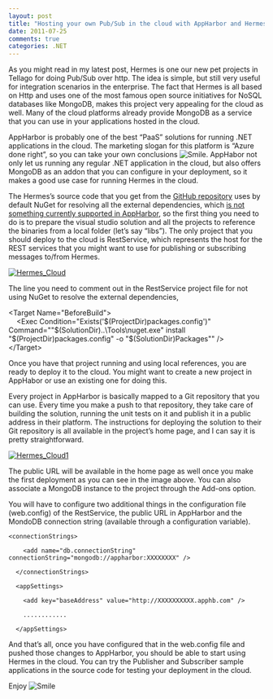 ```yaml
---
layout: post
title: "Hosting your own Pub/Sub in the cloud with AppHarbor and Hermes"
date: 2011-07-25
comments: true
categories: .NET
---
```


As you might read in my latest post, Hermes is one our new pet projects
in Tellago for doing Pub/Sub over http. The idea is simple, but still
very useful for integration scenarios in the enterprise. The fact that
Hermes is all based on Http and uses one of the most famous open source
initiatives for NoSQL databases like MongoDB, makes this project very
appealing for the cloud as well. Many of the cloud platforms already
provide MongoDB as a service that you can use in your applications
hosted in the cloud.

AppHarbor is probably one of the best “PaaS” solutions for running .NET
applications in the cloud. The marketing slogan for this platform is
“Azure done right”, so you can take your own conclusions
![Smile](http://weblogs.asp.net/blogs/cibrax/wlEmoticon-smile_34496852.png).
AppHabor not only let us running any regular .NET application in the
cloud, but also offers MongoDB as an addon that you can configure in
your deployment, so it makes a good use case for running Hermes in the
cloud.

The Hermes’s source code that you get from the [GitHub
repository](https://github.com/TellagoDevLabs/Hermes) uses by default
NuGet for resolving all the external dependencies, which [is not
something currently supported in
AppHarbor](http://blog.dantup.com/2011/05/vote-for-native-nuget-support-on-appharbor-to-save-your-repositories-from-the-bloatmonster),
so the first thing you need to do is to prepare the visual studio
solution and all the projects to reference the binaries from a local
folder (let’s say “libs”). The only project that you should deploy to
the cloud is RestService, which represents the host for the REST
services that you might want to use for publishing or subscribing
messages to/from Hermes.

[![Hermes\_Cloud](http://weblogs.asp.net/blogs/cibrax/Hermes_Cloud_thumb_4B2839CE.png "Hermes_Cloud")](http://weblogs.asp.net/blogs/cibrax/Hermes_Cloud_3A903EE0.png)

The line you need to comment out in the RestService project file for not
using NuGet to resolve the external dependencies,

\<Target Name="BeforeBuild"\> \
    \<Exec Condition="Exists('\$(ProjectDir)packages.config')"
Command="&quot;\$(SolutionDir)..\\Tools\\nuget.exe&quot; install
&quot;\$(ProjectDir)packages.config&quot; -o
&quot;\$(SolutionDir)Packages&quot;" /\> \
 \</Target\>

Once you have that project running and using local references, you are
ready to deploy it to the cloud. You might want to create a new project
in AppHabor or use an existing one for doing this.

Every project in AppHarbor is basically mapped to a Git repository that
you can use. Every time you make a push to that repository, they take
care of building the solution, running the unit tests on it and publish
it in a public address in their platform. The instructions for deploying
the solution to their Git repository is all available in the project’s
home page, and I can say it is pretty straightforward.

[![Hermes\_Cloud1](http://weblogs.asp.net/blogs/cibrax/Hermes_Cloud1_thumb_34A5757A.png "Hermes_Cloud1")](http://weblogs.asp.net/blogs/cibrax/Hermes_Cloud1_05A339A3.png)

The public URL will be available in the home page as well once you make
the first deployment as you can see in the image above. You can also
associate a MongoDB instance to the project through the Add-ons option.

You will have to configure two additional things in the configuration
file (web.config) of the RestService, the public URL in AppHarbor and
the MondoDB connection string (available through a configuration
variable).

~~~~ {style="border-bottom-style: none; text-align: left; padding-bottom: 0px; line-height: 12pt; border-right-style: none; background-color: white; margin: 0em; padding-left: 0px; width: 100%; padding-right: 0px; font-family: 'Courier New', courier, monospace; direction: ltr; border-top-style: none; color: black; font-size: 8pt; border-left-style: none; overflow: visible; padding-top: 0px"}
<connectionStrings>
~~~~

~~~~ {style="border-bottom-style: none; text-align: left; padding-bottom: 0px; line-height: 12pt; border-right-style: none; background-color: #f4f4f4; margin: 0em; padding-left: 0px; width: 100%; padding-right: 0px; font-family: 'Courier New', courier, monospace; direction: ltr; border-top-style: none; color: black; font-size: 8pt; border-left-style: none; overflow: visible; padding-top: 0px"}
    <add name="db.connectionString" connectionString="mongodb://appharbor:XXXXXXXX" />
~~~~

~~~~ {style="border-bottom-style: none; text-align: left; padding-bottom: 0px; line-height: 12pt; border-right-style: none; background-color: white; margin: 0em; padding-left: 0px; width: 100%; padding-right: 0px; font-family: 'Courier New', courier, monospace; direction: ltr; border-top-style: none; color: black; font-size: 8pt; border-left-style: none; overflow: visible; padding-top: 0px"}
  </connectionStrings>
~~~~

~~~~ {style="border-bottom-style: none; text-align: left; padding-bottom: 0px; line-height: 12pt; border-right-style: none; background-color: #f4f4f4; margin: 0em; padding-left: 0px; width: 100%; padding-right: 0px; font-family: 'Courier New', courier, monospace; direction: ltr; border-top-style: none; color: black; font-size: 8pt; border-left-style: none; overflow: visible; padding-top: 0px"}
  <appSettings>
~~~~

~~~~ {style="border-bottom-style: none; text-align: left; padding-bottom: 0px; line-height: 12pt; border-right-style: none; background-color: white; margin: 0em; padding-left: 0px; width: 100%; padding-right: 0px; font-family: 'Courier New', courier, monospace; direction: ltr; border-top-style: none; color: black; font-size: 8pt; border-left-style: none; overflow: visible; padding-top: 0px"}
    <add key="baseAddress" value="http://XXXXXXXXXX.apphb.com" />
~~~~

~~~~ {style="border-bottom-style: none; text-align: left; padding-bottom: 0px; line-height: 12pt; border-right-style: none; background-color: #f4f4f4; margin: 0em; padding-left: 0px; width: 100%; padding-right: 0px; font-family: 'Courier New', courier, monospace; direction: ltr; border-top-style: none; color: black; font-size: 8pt; border-left-style: none; overflow: visible; padding-top: 0px"}
    ............
~~~~

~~~~ {style="border-bottom-style: none; text-align: left; padding-bottom: 0px; line-height: 12pt; border-right-style: none; background-color: white; margin: 0em; padding-left: 0px; width: 100%; padding-right: 0px; font-family: 'Courier New', courier, monospace; direction: ltr; border-top-style: none; color: black; font-size: 8pt; border-left-style: none; overflow: visible; padding-top: 0px"}
  </appSettings>
~~~~

And that’s all, once you have configured that in the web.config file and
pushed those changes to AppHarbor, you should be able to start using
Hermes in the cloud. You can try the Publisher and Subscriber sample
applications in the source code for testing your deployment in the
cloud.

Enjoy
![Smile](http://weblogs.asp.net/blogs/cibrax/wlEmoticon-smile_34496852.png)

